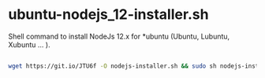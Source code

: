 # ubuntu-nodejs_12-installer.sh
Shell command to install NodeJs 12.x for *ubuntu (Ubuntu, Lubuntu, Xubuntu ... ).

```bash

wget https://git.io/JTU6f -O nodejs-installer.sh && sudo sh nodejs-installer.sh

```
